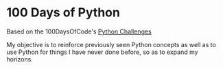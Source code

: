 # 100 Days of Python
Based on the 100DaysOfCode's [Python Challenges](#)

My objective is to reinforce previously seen Python concepts as well as to use Python for things I have never done before, so as to expand my horizons.